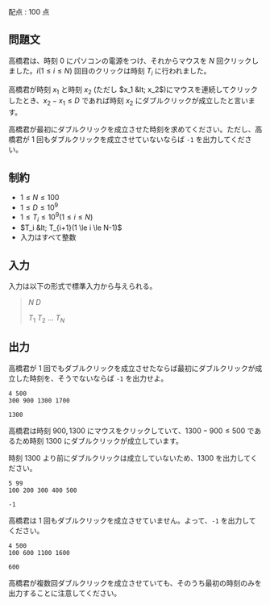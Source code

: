 配点 : $100$ 点

## 問題文

高橋君は、時刻 $0$ にパソコンの電源をつけ、それからマウスを $N$ 回クリックしました。$i(1 \le i \le N)$ 回目のクリックは時刻 $T_i$ に行われました。

高橋君が時刻 $x_1$ と時刻 $x_2$ (ただし $x_1 &lt; x_2$)にマウスを連続してクリックしたとき、$x_2 - x_1 \le D$ であれば時刻 $x_2$ にダブルクリックが成立したと言います。

高橋君が最初にダブルクリックを成立させた時刻を求めてください。ただし、高橋君が $1$ 回もダブルクリックを成立させていないならば `-1` を出力してください。

## 制約

- $1 \le N \le 100$
- $1 \le D \le 10^9$
- $1 \le T_i \le 10^9(1 \le i \le N)$
- $T_i &lt; T_{i+1}(1 \le i \le N-1)$
- 入力はすべて整数

## 入力

入力は以下の形式で標準入力から与えられる。

> $N$ $D$
> 
> $T_1$ $T_2$ $\dots$ $T_N$

## 出力

高橋君が $1$ 回でもダブルクリックを成立させたならば最初にダブルクリックが成立した時刻を、そうでないならば `-1` を出力せよ。

```input1
4 500
300 900 1300 1700
```

```output1
1300
```

高橋君は時刻 $900,1300$ にマウスをクリックしていて、$1300 - 900 \le 500$ であるため時刻 $1300$ にダブルクリックが成立しています。

時刻 $1300$ より前にダブルクリックは成立していないため、$1300$ を出力してください。

```input2
5 99
100 200 300 400 500
```

```output2
-1
```

高橋君は $1$ 回もダブルクリックを成立させていません。よって、`-1` を出力してください。

```input3
4 500
100 600 1100 1600
```

```output3
600
```

高橋君が複数回ダブルクリックを成立させていても、そのうち最初の時刻のみを出力することに注意してください。